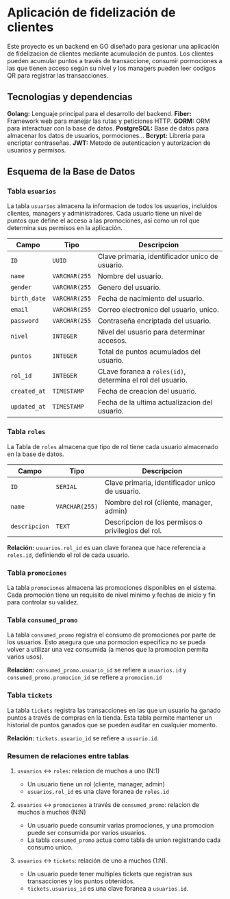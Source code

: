 # Aplicación de fidelización de clientes

Este proyecto es un backend en GO diseñado para gesionar una aplicación de fidelizacion de clientes mediante acumulación de puntos. Los clientes pueden acumular puntos a través de transaccione, consumir pormociones a las que tienen acceso según su nivel y los managers pueden leer codigos QR para registrar las transacciones.

## Tecnologias y dependencias
**Golang:** Lenguaje principal para el desarrollo del backend.
**Fiber:** Framework web para manejar las rutas y peticiones HTTP.
**GORM:** ORM para interactuar con la base de datos.
**PostgreSQL:** Base de datos para almacenar los datos de usuarios, pormociones...
**Bcrypt:** Libreria para encriptar contraseñas.
**JWT:** Metodo de autenticacion y autorizacion de usuarios y permisos.


## Esquema de la Base de Datos 

### Tabla `usuarios`
La tabla `usuarios` almacena la informacion de todos los usuarios, incluidos clientes, managers y administradores. Cada usuario tiene un nivel de puntos que define el acceso a las promociones, así como un rol que determina sus permisos en la aplicación.

| Campo      | Tipo          | Descripcion                                    |
|------------|---------------|------------------------------------------------|
|`ID`        | `UUID`        | Clave primaria, identificador unico de usuario.
|`name`      | `VARCHAR(255` | Nombre del usuario.                            
|`gender`    | `VARCHAR(255` | Genero del usuario.                            
|`birth_date`| `VARCHAR(255` | Fecha de nacimiento del usuario.               
|`email`     | `VARCHAR(255` | Correo electronico del usuario, unico.         
|`password`  | `VARCHAR(255` | Contraseña encriptada del usuario.                        
|`nivel`     | `INTEGER`     | Nivel del usuario para determinar accesos.                
|`puntos`    | `INTEGER`     | Total de puntos acumulados del usuario.                   
|`rol_id`    | `INTEGER`     | CLave foranea a `roles(id)`, determina el rol del usuario. 
|`created_at`| `TIMESTAMP`   | Fecha de creacion del usuario.
|`updated_at`| `TIMESTAMP`   | Fecha de la ultima actualizacion del usuario.

### Tabla `roles`
La Tabla de `roles` almacena que tipo de rol tiene cada usuario almacenado en la base de datos.

| Campo        | Tipo           | Descripcion                                    |
|--------------|----------------|------------------------------------------------|
| `ID`         | `SERIAL`       | Clave primaria, identificador unico de usuario.
|`name`        | `VARCHAR(255)` | Nombre del rol (cliente, manager, admin)                  
|`descripcion` | `TEXT`         | Descripcion de los permisos o privilegios del rol.                           

**Relación:** `usuarios.rol_id` es uan clave foranea que hace referencia a `roles.id`, definiendo el rol de cada usuario. 

### Tabla `promociones`
La tabla `promociones` almacena las promociones disponibles en el sistema. Cada promoción tiene un requisito de nivel minimo y fechas de inicio y fin para controlar su validez. 


### Tabla `consumed_promo`
La tabla `consumed_promo` registra el consumo de promociones por parte de los usuarios. Esto asegura que una pormocion especifica no se pueda volver a utilizar una vez consumida (a menos que la promocion permita varios usos).

**Relación:** `consumed_promo.usuario_id` se refiere a `usuarios.id` y `consumed_promo.promocion_id` se refiere a `promocion.id`

### Tabla `tickets` 
La tabla `tickets` registra las transacciones en las que un usuario ha ganado puntos a través de compras en la tienda. Esta tabla permite mantener un historial de puntos ganados que se pueden auditar en cualquier momento. 

**Relación:** `tickets.usuario_id` se refiere a `usuario.id`.

### Resumen de relaciones entre tablas
1. `usuarios` ↔ `roles`: relacion de muchos a uno (N:1)
   - Un usuario tiene un rol (cliente, manager, admin)
   - `usuarios.rol_id` es una clave foranea de `roles.id`

2. `usuarios` ↔ `promociones` a través de `consumed_promo`: relacion de muchos a muchos (N:N)
   - Un usuario puede consumir varias promociones, y una promocion puede ser consumida por varios usuarios. 
   - La tabla `consumed_promo` actua como tabla de union registrando cada consumo unico. 

3. `usuarios` ↔ `tickets`: relación de uno a muchos (1:N).
   - Un usuario puede tener multiples tickets que registran sus transacciones y los puntos obtenidos. 
   - `tickets.usuarios_id` es una clave foranea a `usuarios.id`. 
  